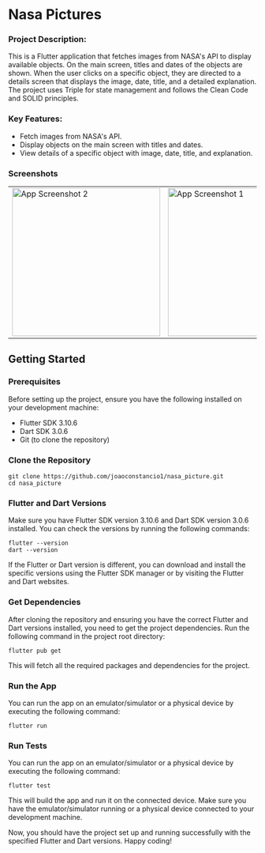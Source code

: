 # Nasa Pictures

### Project Description:

This is a Flutter application that fetches images from NASA's API to display available objects. On the main screen, titles and dates of the objects are shown. When the user clicks on a specific object, they are directed to a details screen that displays the image, date, title, and a detailed explanation. The project uses Triple for state management and follows the Clean Code and SOLID principles.



### Key Features:

- Fetch images from NASA's API.
- Display objects on the main screen with titles and dates.
- View details of a specific object with image, date, title, and explanation.

### Screenshots


<table>
  <tr>
    <td>
      <img src="https://github.com/joaoconstancio1/nasa_picture/assets/34341430/fef20efe-7830-47ef-82f9-c8681208b539" alt="App Screenshot 2" width="300" />    </td>
    <td>
      <img src="https://github.com/joaoconstancio1/nasa_picture/assets/34341430/e28df291-18ec-4706-8529-cc3fe46eebdd" alt="App Screenshot 1" width="300" />    </td>
  </tr>
</table>


## Getting Started

### Prerequisites
Before setting up the project, ensure you have the following installed on your development machine:

- Flutter SDK 3.10.6
- Dart SDK 3.0.6
- Git (to clone the repository)

### Clone the Repository
```
git clone https://github.com/joaoconstancio1/nasa_picture.git
cd nasa_picture
```

### Flutter and Dart Versions
Make sure you have Flutter SDK version 3.10.6 and Dart SDK version 3.0.6 installed. You can check the versions by running the following commands:

```
flutter --version
dart --version
```

If the Flutter or Dart version is different, you can download and install the specific versions using the Flutter SDK manager or by visiting the Flutter and Dart websites.


### Get Dependencies
After cloning the repository and ensuring you have the correct Flutter and Dart versions installed, you need to get the project dependencies. Run the following command in the project root directory:

```
flutter pub get
```

This will fetch all the required packages and dependencies for the project.

### Run the App
You can run the app on an emulator/simulator or a physical device by executing the following command:

```
flutter run
```

### Run Tests
You can run the app on an emulator/simulator or a physical device by executing the following command:

```
flutter test
```


This will build the app and run it on the connected device. Make sure you have the emulator/simulator running or a physical device connected to your development machine.

Now, you should have the project set up and running successfully with the specified Flutter and Dart versions. Happy coding!








